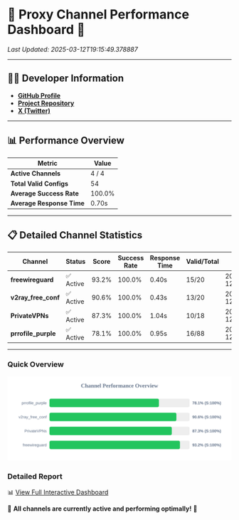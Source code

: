 # 🌟 Proxy Channel Performance Dashboard 🌟

_Last Updated: 2025-03-12T19:15:49.378887_

---

## 👩‍💻 Developer Information

- **[GitHub Profile](https://github.com/4n0nymou3)**  
- **[Project Repository](https://github.com/4n0nymou3/multi-proxy-config-fetcher)**  
- **[X (Twitter)](https://x.com/4n0nymou3)**  

---

## 📊 Performance Overview

| Metric                | Value       |
|-----------------------|-------------|
| **Active Channels**   | 4 / 4       |
| **Total Valid Configs** | 54          |
| **Average Success Rate** | 100.0%      |
| **Average Response Time** | 0.70s       |

---

## 📋 Detailed Channel Statistics

| Channel          | Status     | Score  | Success Rate | Response Time | Valid/Total | Last Success               |
|------------------|------------|--------|--------------|---------------|-------------|----------------------------|
| **freewireguard**  | ✅ Active  | 93.2%  | 100.0% | 0.40s         | 15/20       | 2025-03-12T19:15:49.377067 |
| **v2ray_free_conf**  | ✅ Active  | 90.6%  | 100.0% | 0.43s         | 13/20       | 2025-03-12T19:15:47.868470 |
| **PrivateVPNs**  | ✅ Active  | 87.3%  | 100.0% | 1.04s         | 10/18       | 2025-03-12T19:15:48.946110 |
| **prrofile_purple**  | ✅ Active  | 78.1%  | 100.0% | 0.95s         | 16/88       | 2025-03-12T19:15:47.341141 |

---

### Quick Overview
<div align="center">
  <a href="https://raw.githubusercontent.com/nullluser/NullRepo/refs/heads/main/assets/channel_stats_chart.svg">
    <img src="https://raw.githubusercontent.com/nullluser/NullRepo/refs/heads/main/assets/channel_stats_chart.svg" alt="Source Performance Statistics" width="800">
  </a>
</div>

### Detailed Report
📊 [View Full Interactive Dashboard](https://htmlpreview.github.io/?https://github.com/nullluser/NullRepo/blob/main/assets/performance_report.html)

🎉 **All channels are currently active and performing optimally!** 🎉
